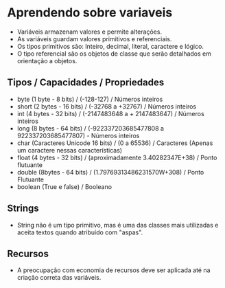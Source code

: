 # Aprendendo sobre variaveis

- Variáveis armazenam valores e permite alterações.
- As variáveis guardam valores primitivos e referenciais.
- Os tipos primitivos são: Inteiro, decimal, literal, caractere e lógico.
- O tipo referencial são os objetos de classe que serão detalhados em orientação a objetos.

## Tipos / Capacidades / Propriedades

- byte (1 byte - 8 bits) / (-128-127) / Números inteiros
- short (2 bytes - 16 bits) / (-32768 a +32767) / Números inteiros
- int (4 bytes - 32 bits) / (-2147483648 a + 2147483647) / Números inteiros
- long (8 bytes - 64 bits) / (-922337203685477808 a 922337203685477807) - Números inteiros
- char (Caracteres Unicode 16 bits) / (0 a 65536) / Caracteres (Apenas um caractere nessas características)
- float (4 bytes - 32 bits) / (aproximadamente 3.40282347E+38) / Ponto flutuante
- double (8bytes - 64 bits) / (1.79769313486231570W+308) / Ponto Flutuante
- boolean (True e false) / Booleano

## Strings

- String não é um tipo primitivo, mas é uma das classes mais utilizadas e aceita textos quando atribuído com "aspas".

## Recursos
- A preocupação com economia de recursos deve ser aplicada até na criação correta das variáveis.